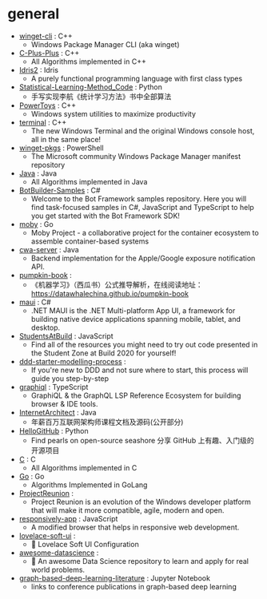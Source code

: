 # general
- [winget-cli](https://github.com/microsoft/winget-cli) : C++
  - Windows Package Manager CLI (aka winget)
- [C-Plus-Plus](https://github.com/TheAlgorithms/C-Plus-Plus) : C++
  - All Algorithms implemented in C++
- [Idris2](https://github.com/idris-lang/Idris2) : Idris
  - A purely functional programming language with first class types
- [Statistical-Learning-Method_Code](https://github.com/Dod-o/Statistical-Learning-Method_Code) : Python
  - 手写实现李航《统计学习方法》书中全部算法
- [PowerToys](https://github.com/microsoft/PowerToys) : C++
  - Windows system utilities to maximize productivity
- [terminal](https://github.com/microsoft/terminal) : C++
  - The new Windows Terminal and the original Windows console host, all in the same place!
- [winget-pkgs](https://github.com/microsoft/winget-pkgs) : PowerShell
  - The Microsoft community Windows Package Manager manifest repository
- [Java](https://github.com/TheAlgorithms/Java) : Java
  - All Algorithms implemented in Java
- [BotBuilder-Samples](https://github.com/microsoft/BotBuilder-Samples) : C#
  - Welcome to the Bot Framework samples repository. Here you will find task-focused samples in C#, JavaScript and TypeScript to help you get started with the Bot Framework SDK!
- [moby](https://github.com/moby/moby) : Go
  - Moby Project - a collaborative project for the container ecosystem to assemble container-based systems
- [cwa-server](https://github.com/corona-warn-app/cwa-server) : Java
  - Backend implementation for the Apple/Google exposure notification API.
- [pumpkin-book](https://github.com/datawhalechina/pumpkin-book) : 
  - 《机器学习》（西瓜书）公式推导解析，在线阅读地址：https://datawhalechina.github.io/pumpkin-book
- [maui](https://github.com/dotnet/maui) : C#
  - .NET MAUI is the .NET Multi-platform App UI, a framework for building native device applications spanning mobile, tablet, and desktop.
- [StudentsAtBuild](https://github.com/microsoft/StudentsAtBuild) : JavaScript
  - Find all of the resources you might need to try out code presented in the Student Zone at Build 2020 for yourself!
- [ddd-starter-modelling-process](https://github.com/ddd-crew/ddd-starter-modelling-process) : 
  - If you're new to DDD and not sure where to start, this process will guide you step-by-step
- [graphiql](https://github.com/graphql/graphiql) : TypeScript
  - GraphiQL & the GraphQL LSP Reference Ecosystem for building browser & IDE tools.
- [InternetArchitect](https://github.com/bjmashibing/InternetArchitect) : Java
  - 年薪百万互联网架构师课程文档及源码(公开部分)
- [HelloGitHub](https://github.com/521xueweihan/HelloGitHub) : Python
  - Find pearls on open-source seashore 分享 GitHub 上有趣、入门级的开源项目
- [C](https://github.com/TheAlgorithms/C) : C
  - All Algorithms implemented in C
- [Go](https://github.com/TheAlgorithms/Go) : Go
  - Algorithms Implemented in GoLang
- [ProjectReunion](https://github.com/microsoft/ProjectReunion) : 
  - Project Reunion is an evolution of the Windows developer platform that will make it more compatible, agile, modern and open.
- [responsively-app](https://github.com/manojVivek/responsively-app) : JavaScript
  - A modified browser that helps in responsive web development.
- [lovelace-soft-ui](https://github.com/N-l1/lovelace-soft-ui) : 
  - 💫 Lovelace Soft UI Configuration
- [awesome-datascience](https://github.com/academic/awesome-datascience) : 
  - 📝 An awesome Data Science repository to learn and apply for real world problems.
- [graph-based-deep-learning-literature](https://github.com/naganandy/graph-based-deep-learning-literature) : Jupyter Notebook
  - links to conference publications in graph-based deep learning
